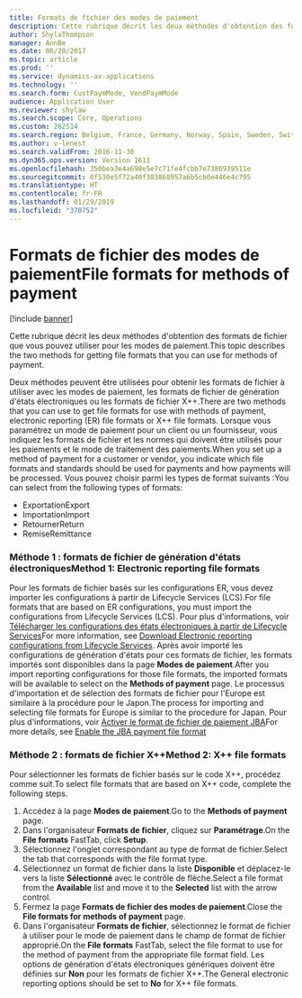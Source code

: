 ```yaml
---
title: Formats de fichier des modes de paiement
description: Cette rubrique décrit les deux méthodes d'obtention des formats de fichier que vous pouvez utiliser pour les modes de paiement.
author: ShylaThompson
manager: AnnBe
ms.date: 06/20/2017
ms.topic: article
ms.prod: ''
ms.service: dynamics-ax-applications
ms.technology: ''
ms.search.form: CustPaymMode, VendPaymMode
audience: Application User
ms.reviewer: shylaw
ms.search.scope: Core, Operations
ms.custom: 262514
ms.search.region: Belgium, France, Germany, Norway, Spain, Sweden, Switzerland
ms.author: v-lenest
ms.search.validFrom: 2016-11-30
ms.dyn365.ops.version: Version 1611
ms.openlocfilehash: 350bea3e4a698e5e7c71fe4fcbb7e7386939511e
ms.sourcegitcommit: 0f530e5f72a40f383868957a6b5cb0e446e4c795
ms.translationtype: HT
ms.contentlocale: fr-FR
ms.lasthandoff: 01/29/2019
ms.locfileid: "370752"
---
```

# <a name="file-formats-for-methods-of-payment"></a><span data-ttu-id="49508-103">Formats de fichier des modes de paiement</span><span class="sxs-lookup"><span data-stu-id="49508-103">File formats for methods of payment</span></span>

[!include [banner](../includes/banner.md)]

<span data-ttu-id="49508-104">Cette rubrique décrit les deux méthodes d'obtention des formats de fichier que vous pouvez utiliser pour les modes de paiement.</span><span class="sxs-lookup"><span data-stu-id="49508-104">This topic describes the two methods for getting file formats that you can use for methods of payment.</span></span>

<span data-ttu-id="49508-105">Deux méthodes peuvent être utilisées pour obtenir les formats de fichier à utiliser avec les modes de paiement, les formats de fichier de génération d'états électroniques ou les formats de fichier X++.</span><span class="sxs-lookup"><span data-stu-id="49508-105">There are two methods that you can use to get file formats for use with methods of payment, electronic reporting (ER) file formats or X++ file formats.</span></span> <span data-ttu-id="49508-106">Lorsque vous paramétrez un mode de paiement pour un client ou un fournisseur, vous indiquez les formats de fichier et les normes qui doivent être utilisés pour les paiements et le mode de traitement des paiements.</span><span class="sxs-lookup"><span data-stu-id="49508-106">When you set up a method of payment for a customer or vendor, you indicate which file formats and standards should be used for payments and how payments will be processed.</span></span> <span data-ttu-id="49508-107">Vous pouvez choisir parmi les types de format suivants :</span><span class="sxs-lookup"><span data-stu-id="49508-107">You can select from the following types of formats:</span></span>

-   <span data-ttu-id="49508-108">Exportation</span><span class="sxs-lookup"><span data-stu-id="49508-108">Export</span></span>
-   <span data-ttu-id="49508-109">Importation</span><span class="sxs-lookup"><span data-stu-id="49508-109">Import</span></span>
-   <span data-ttu-id="49508-110">Retourner</span><span class="sxs-lookup"><span data-stu-id="49508-110">Return</span></span>
-   <span data-ttu-id="49508-111">Remise</span><span class="sxs-lookup"><span data-stu-id="49508-111">Remittance</span></span>

### <a name="method-1-electronic-reporting-file-formats"></a><span data-ttu-id="49508-112">Méthode 1 : formats de fichier de génération d'états électroniques</span><span class="sxs-lookup"><span data-stu-id="49508-112">Method 1: Electronic reporting file formats</span></span>

<span data-ttu-id="49508-113">Pour les formats de fichier basés sur les configurations ER, vous devez importer les configurations à partir de Lifecycle Services (LCS).</span><span class="sxs-lookup"><span data-stu-id="49508-113">For file formats that are based on ER configurations, you must import the configurations from Lifecycle Services (LCS).</span></span> <span data-ttu-id="49508-114">Pour plus d'informations, voir [Télécharger les configurations des états électroniques à partir de Lifecycle Services](../../dev-itpro/analytics/download-electronic-reporting-configuration-lcs.md)</span><span class="sxs-lookup"><span data-stu-id="49508-114">For more information, see [Download Electronic reporting configurations from Lifecycle Services](../../dev-itpro/analytics/download-electronic-reporting-configuration-lcs.md).</span></span> <span data-ttu-id="49508-115">Après avoir importé les configurations de génération d'états pour ces formats de fichier, les formats importés sont disponibles dans la page **Modes de paiement**.</span><span class="sxs-lookup"><span data-stu-id="49508-115">After you import reporting configurations for those file formats, the imported formats will be available to select on the **Methods of payment** page.</span></span> <span data-ttu-id="49508-116">Le processus d'importation et de sélection des formats de fichier pour l'Europe est similaire à la procédure pour le Japon.</span><span class="sxs-lookup"><span data-stu-id="49508-116">The process for importing and selecting file formats for Europe is similar to the procedure for Japan.</span></span> <span data-ttu-id="49508-117">Pour plus d'informations, voir [Activer le format de fichier de paiement JBA](tasks/jba-payment-file-format.md)</span><span class="sxs-lookup"><span data-stu-id="49508-117">For more details, see [Enable the JBA payment file format](tasks/jba-payment-file-format.md)</span></span>

### <a name="method-2-x-file-formats"></a><span data-ttu-id="49508-118">Méthode 2 : formats de fichier X++</span><span class="sxs-lookup"><span data-stu-id="49508-118">Method 2: X++ file formats</span></span>

<span data-ttu-id="49508-119">Pour sélectionner les formats de fichier basés sur le code X++, procédez comme suit.</span><span class="sxs-lookup"><span data-stu-id="49508-119">To select file formats that are based on X++ code, complete the following steps.</span></span>

1.  <span data-ttu-id="49508-120">Accédez à la page **Modes de paiement**.</span><span class="sxs-lookup"><span data-stu-id="49508-120">Go to the **Methods of payment** page.</span></span>
2.  <span data-ttu-id="49508-121">Dans l'organisateur **Formats de fichier**, cliquez sur **Paramétrage**.</span><span class="sxs-lookup"><span data-stu-id="49508-121">On the **File formats** FastTab, click **Setup**.</span></span>
3.  <span data-ttu-id="49508-122">Sélectionnez l'onglet correspondant au type de format de fichier.</span><span class="sxs-lookup"><span data-stu-id="49508-122">Select the tab that corresponds with the file format type.</span></span>
4.  <span data-ttu-id="49508-123">Sélectionnez un format de fichier dans la liste **Disponible** et déplacez-le vers la liste **Sélectionné** avec le contrôle de flèche.</span><span class="sxs-lookup"><span data-stu-id="49508-123">Select a file format from the **Available** list and move it to the **Selected** list with the arrow control.</span></span>
5.  <span data-ttu-id="49508-124">Fermez la page **Formats de fichier des modes de paiement**.</span><span class="sxs-lookup"><span data-stu-id="49508-124">Close the **File formats for methods of payment** page.</span></span>
6.  <span data-ttu-id="49508-125">Dans l'organisateur **Formats de fichier**, sélectionnez le format de fichier à utiliser pour le mode de paiement dans le champ de format de fichier approprié.</span><span class="sxs-lookup"><span data-stu-id="49508-125">On the **File formats** FastTab, select the file format to use for the method of payment from the appropriate file format field.</span></span> <span data-ttu-id="49508-126">Les options de génération d'états électroniques génériques doivent être définies sur **Non** pour les formats de fichier X++.</span><span class="sxs-lookup"><span data-stu-id="49508-126">The General electronic reporting options should be set to **No** for X++ file formats.</span></span>




